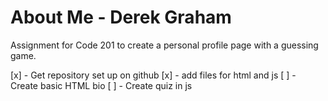 # About Me - Derek Graham
Assignment for Code 201 to create a personal profile page with a guessing game.

[x] - Get repository set up on github
[x] - add files for html and js
[ ] - Create basic HTML bio
[ ] - Create quiz in js
